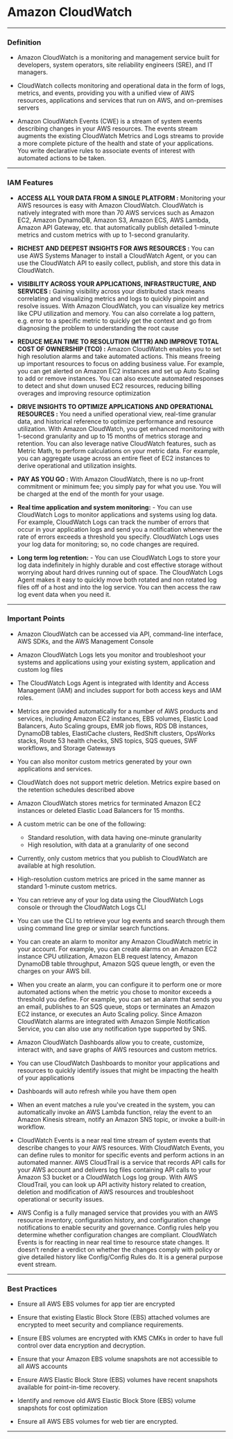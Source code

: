 
# Amazon CloudWatch
***
### **Definition** 

-   Amazon CloudWatch is a monitoring and management service built for developers, system operators, site reliability engineers (SRE), and IT managers.

-   CloudWatch collects monitoring and operational data in the form of logs, metrics, and events, providing you with a unified view of AWS resources, applications and services that run on AWS, and on-premises servers

-   Amazon CloudWatch Events (CWE) is a stream of system events describing changes in your AWS resources. The events stream augments the existing CloudWatch Metrics and Logs streams to provide a more complete picture of the health and state of your applications. You write declarative rules to associate events of interest with automated actions to be taken.

***
### **IAM Features** 

-   **ACCESS ALL YOUR DATA FROM A SINGLE PLATFORM :** Monitoring your AWS resources is easy with Amazon CloudWatch. CloudWatch is natively integrated with more than 70 AWS services such as Amazon EC2, Amazon DynamoDB, Amazon S3, Amazon ECS, AWS Lambda, Amazon API Gateway, etc. that automatically publish detailed 1-minute metrics and custom metrics with up to 1-second granularity. 

-   **RICHEST AND DEEPEST INSIGHTS FOR AWS RESOURCES :** You can use AWS Systems Manager to install a CloudWatch Agent, or you can use the CloudWatch API to easily collect, publish, and store this data in CloudWatch.

-   **VISIBILITY ACROSS YOUR APPLICATIONS, INFRASTRUCTURE, AND SERVICES :** Gaining visibility across your distributed stack means correlating and visualizing metrics and logs to quickly pinpoint and resolve issues. With Amazon CloudWatch, you can visualize key metrics like CPU utilization and memory. You can also correlate a log pattern, e.g. error to a specific metric to quickly get the context and go from diagnosing the problem to understanding the root cause

-   **REDUCE MEAN TIME TO RESOLUTION (MTTR) AND IMPROVE TOTAL COST OF OWNERSHIP (TCO) :** Amazon CloudWatch enables you to set high resolution alarms and take automated actions. This means freeing up important resources to focus on adding business value. For example, you can get alerted on Amazon EC2 instances and set up Auto Scaling to add or remove instances. You can also execute automated responses to detect and shut down unused EC2 resources, reducing billing overages and improving resource optimization

-   **DRIVE INSIGHTS TO OPTIMIZE APPLICATIONS AND OPERATIONAL RESOURCES :** You need a unified operational view, real-time granular data, and historical reference to optimize performance and resource utilization. With Amazon CloudWatch, you get enhanced monitoring with 1-second granularity and up to 15 months of metrics storage and retention. You can also leverage native CloudWatch features, such as Metric Math, to perform calculations on your metric data. For example, you can aggregate usage across an entire fleet of EC2 instances to derive operational and utilization insights.

-   **PAY AS YOU GO :** With Amazon CloudWatch, there is no up-front commitment or minimum fee; you simply pay for what you use. You will be charged at the end of the month for your usage.

-   **Real time application and system monitoring:** -  You can use CloudWatch Logs to monitor applications and systems using log data. For example, CloudWatch Logs can track the number of errors that occur in your application logs and send you a notification whenever the rate of errors exceeds a threshold you specify. CloudWatch Logs uses your log data for monitoring; so, no code changes are required.

-   **Long term log retention:** -  You can use CloudWatch Logs to store your log data indefinitely in highly durable and cost effective storage without worrying about hard drives running out of space. The CloudWatch Logs Agent makes it easy to quickly move both rotated and non rotated log files off of a host and into the log service. You can then access the raw log event data when you need it.
***
### **Important Points** 
-   Amazon CloudWatch can be accessed via API, command-line interface, AWS SDKs, and the AWS Management Console
    
-   Amazon CloudWatch Logs lets you monitor and troubleshoot your systems and applications using your existing system, application and custom log files
    
-   The CloudWatch Logs Agent is integrated with Identity and Access Management (IAM) and includes support for both access keys and IAM roles.
    
-   Metrics are provided automatically for a number of AWS products and services, including Amazon EC2 instances, EBS volumes, Elastic Load Balancers, Auto Scaling groups, EMR job flows, RDS DB instances, DynamoDB tables, ElastiCache clusters, RedShift clusters, OpsWorks stacks, Route 53 health checks, SNS topics, SQS queues, SWF workflows, and Storage Gateways
    
-   You can also monitor custom metrics generated by your own applications and services.
    
-   CloudWatch does not support metric deletion. Metrics expire based on the retention schedules described above

-   Amazon CloudWatch stores metrics for terminated Amazon EC2 instances or deleted Elastic Load Balancers for 15 months.

-   A custom metric can be one of the following:

    -   Standard resolution, with data having one-minute granularity
    -   High resolution, with data at a granularity of one second

-   Currently, only custom metrics that you publish to CloudWatch are available at high resolution.

-   High-resolution custom metrics are priced in the same manner as standard 1-minute custom metrics.

-   You can retrieve any of your log data using the CloudWatch Logs console or through the CloudWatch Logs CLI

-   You can use the CLI to retrieve your log events and search through them using command line grep or similar search functions.

-   You can create an alarm to monitor any Amazon CloudWatch metric in your account. For example, you can create alarms on an Amazon EC2 instance CPU utilization, Amazon ELB request latency, Amazon DynamoDB table throughput, Amazon SQS queue length, or even the charges on your AWS bill.

-   When you create an alarm, you can configure it to perform one or more automated actions when the metric you chose to monitor exceeds a threshold you define. For example, you can set an alarm that sends you an email, publishes to an SQS queue, stops or terminates an Amazon EC2 instance, or executes an Auto Scaling policy. Since Amazon CloudWatch alarms are integrated with Amazon Simple Notification Service, you can also use any notification type supported by SNS.

-   Amazon CloudWatch Dashboards allow you to create, customize, interact with, and save graphs of AWS resources and custom metrics.

-   You can use CloudWatch Dashboards to monitor your applications and resources to quickly identify issues that might be impacting the health of your applications

-   Dashboards will auto refresh while you have them open

-   When an event matches a rule you've created in the system, you can automatically invoke an AWS Lambda function, relay the event to an Amazon Kinesis stream, notify an Amazon SNS topic, or invoke a built-in workflow.

-   CloudWatch Events is a near real time stream of system events that describe changes to your AWS resources. With CloudWatch Events, you can define rules to monitor for specific events and perform actions in an automated manner. AWS CloudTrail is a service that records API calls for your AWS account and delivers log files containing API calls to your Amazon S3 bucket or a CloudWatch Logs log group. With AWS CloudTrail, you can look up API activity history related to creation, deletion and modification of AWS resources and troubleshoot operational or security issues.

-   AWS Config is a fully managed service that provides you with an AWS resource inventory, configuration history, and configuration change notifications to enable security and governance. Config rules help you determine whether configuration changes are compliant. CloudWatch Events is for reacting in near real time to resource state changes. It doesn’t render a verdict on whether the changes comply with policy or give detailed history like Config/Config Rules do. It is a general purpose event stream.
***
### **Best Practices** 

-   Ensure all AWS EBS volumes for app tier are encrypted

-   Ensure that existing Elastic Block Store (EBS) attached volumes are encrypted to meet security and compliance requirements.

-   Ensure EBS volumes are encrypted with KMS CMKs in order to have full control over data encryption and decryption.

-   Ensure that your Amazon EBS volume snapshots are not accessible to all AWS accounts

-   Ensure AWS Elastic Block Store (EBS) volumes have recent snapshots available for point-in-time recovery.

-   Identify and remove old AWS Elastic Block Store (EBS) volume snapshots for cost optimization

-   Ensure all AWS EBS volumes for web tier are encrypted.
***
